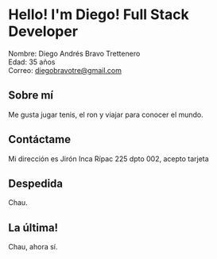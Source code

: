 # Hello! I'm Diego! Full Stack Developer

Nombre: Diego Andrés Bravo Trettenero   
Edad: 35 años  
Correo: diegobravotre@gmail.com

## Sobre mí

Me gusta jugar tenis, el ron y viajar para conocer el mundo.

## Contáctame

Mi dirección es Jirón Inca Rípac 225 dpto 002, acepto tarjeta

## Despedida

Chau.

## La última!

Chau, ahora sí.